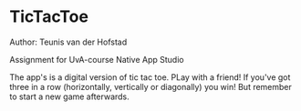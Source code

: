 # TicTacToe

Author: Teunis van der Hofstad 

Assignment for UvA-course Native App Studio 


The app's is a digital version of tic tac toe. PLay with a friend! If you've got three in a row (horizontally, vertically or diagonally) you win! But remember to start a new game afterwards. 
